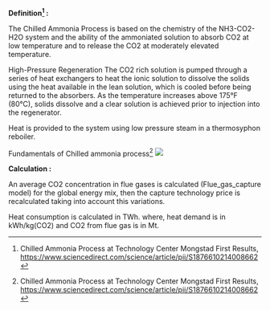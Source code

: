 **Definition[^1] :**

The Chilled Ammonia Process is based on the chemistry of the NH3-CO2-H2O system and the ability of the ammoniated solution to absorb CO2 at low temperature and to release the CO2 at moderately elevated temperature. 

High-Pressure Regeneration The CO2 rich solution is pumped through a series of heat exchangers to heat the ionic solution to dissolve the solids using the heat available in the lean solution, which is cooled before being returned to the absorbers. As the temperature increases above 175°F (80°C), solids dissolve and a clear solution is achieved prior to injection into the regenerator.

Heat is provided to the system using low pressure steam in a thermosyphon reboiler.

Fundamentals of Chilled ammonia process[^1]
![](cap.PNG)

**Calculation :**

An average CO2 concentration in flue gases is calculated (Flue_gas_capture model) for the global energy mix, then the capture technology price is recalculated taking into account this variations.

Heat consumption is calculated in TWh. where, heat demand is in kWh/kg(CO2) and CO2 from flue gas is in Mt.

[^1]: Chilled Ammonia Process at Technology Center Mongstad First Results, https://www.sciencedirect.com/science/article/pii/S1876610214008662
[^2]: A sequential approach for the economic evaluation of new CO2 capture technologies for power plants, https://www.sciencedirect.com/science/article/pii/S1750583618307461?via%3Dihub
[^3]: Chilled Ammonia Working Principle, https://www.google.com/search?q=electricity+required+in+chilled+ammonia+process&source=lmns&bih=595&biw=1280&rlz=1C1UEAD_enIN1000IN1000&hl=en&sa=X&ved=2ahUKEwj-ufXW-ImDAxXCTmwGHQn3D6sQ0pQJKAB6BAgBEAI
